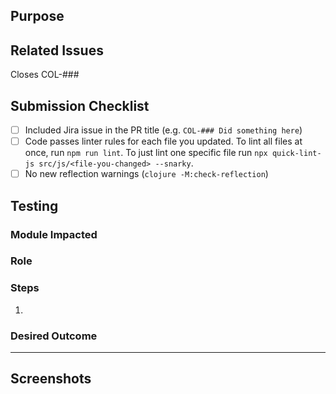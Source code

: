 ## Purpose

<!-- Description of what has been added/changed -->

## Related Issues

Closes COL-###

## Submission Checklist

- [ ] Included Jira issue in the PR title (e.g. `COL-### Did something here`)
- [ ] Code passes linter rules for each file you updated. To lint all files at once, run `npm run lint`. To just lint one specific file run `npx quick-lint-js src/js/<file-you-changed> --snarky`.
- [ ] No new reflection warnings (`clojure -M:check-reflection`)

## Testing

### Module Impacted

<!-- List the Module > Submodule impacted by this test (e.g. Validation > Project Boundary or Subscriptions > Add) -->
<!-- The current list of all Modules is: Home, Institution, Imagery, Projects, Wizard, Survey & Rules, Collection, GeoDash. -->

### Role

<!-- Admin, User, or Visitor -->

### Steps

<!-- All steps needed to test this PR -->

1.

### Desired Outcome

---

<!-- If needed, add more tests using the format above (Module Impacted, Role, Steps, Desired Outcome) here. -->

## Screenshots

<!-- Add a screen shot when UI changes are included -->
